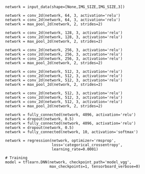 #
    network = input_data(shape=[None,IMG_SIZE,IMG_SIZE,3])

    network = conv_2d(network, 64, 3, activation='relu')
    network = conv_2d(network, 64, 3, activation='relu')
    network = max_pool_2d(network, 2, strides=2)

    network = conv_2d(network, 128, 3, activation='relu')
    network = conv_2d(network, 128, 3, activation='relu')
    network = max_pool_2d(network, 2, strides=2)

    network = conv_2d(network, 256, 3, activation='relu')
    network = conv_2d(network, 256, 3, activation='relu')
    network = conv_2d(network, 256, 3, activation='relu')
    network = max_pool_2d(network, 2, strides=2)

    network = conv_2d(network, 512, 3, activation='relu')
    network = conv_2d(network, 512, 3, activation='relu')
    network = conv_2d(network, 512, 3, activation='relu')
    network = max_pool_2d(network, 2, strides=2)

    network = conv_2d(network, 512, 3, activation='relu')
    network = conv_2d(network, 512, 3, activation='relu')
    network = conv_2d(network, 512, 3, activation='relu')
    network = max_pool_2d(network, 2, strides=2)

    network = fully_connected(network, 4096, activation='relu')
    network = dropout(network, 0.5)
    network = fully_connected(network, 4096, activation='relu')
    network = dropout(network, 0.5)
    network = fully_connected(network, 10, activation='softmax')

    network = regression(network, optimizer='rmsprop',
                         loss='categorical_crossentropy',
                         learning_rate=0.0001)

    # Training
    model = tflearn.DNN(network, checkpoint_path='model_vgg',
                        max_checkpoints=1, tensorboard_verbose=0)
